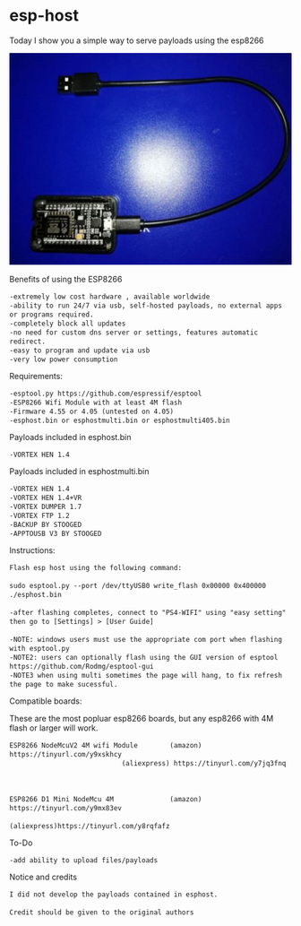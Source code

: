 # esp-host

Today I show you a simple way to serve payloads using the esp8266

![alt tag](https://raw.githubusercontent.com/Codworth/esp-host/master/esp8266.jpg)


Benefits of using the ESP8266

    
    -extremely low cost hardware , available worldwide
    -ability to run 24/7 via usb, self-hosted payloads, no external apps or programs required.
    -completely block all updates
    -no need for custom dns server or settings, features automatic redirect.
    -easy to program and update via usb
    -very low power consumption


Requirements:

    -esptool.py https://github.com/espressif/esptool 
    -ESP8266 Wifi Module with at least 4M flash
    -Firmware 4.55 or 4.05 (untested on 4.05)
    -esphost.bin or esphostmulti.bin or esphostmulti405.bin
   
   Payloads included in esphost.bin
   
  
    -VORTEX HEN 1.4
    
   Payloads included in esphostmulti.bin
   
    -VORTEX HEN 1.4
    -VORTEX HEN 1.4+VR
    -VORTEX DUMPER 1.7
    -VORTEX FTP 1.2
    -BACKUP BY STOOGED
    -APPTOUSB V3 BY STOOGED

Instructions:

    Flash esp host using the following command:
    
    sudo esptool.py --port /dev/ttyUSB0 write_flash 0x00000 0x400000 ./esphost.bin
    
    -after flashing completes, connect to "PS4-WIFI" using "easy setting" then go to [Settings] > [User Guide]
    
    -NOTE: windows users must use the appropriate com port when flashing with esptool.py
    -NOTE2: users can optionally flash using the GUI version of esptool  https://github.com/Rodmg/esptool-gui
    -NOTE3 when using multi sometimes the page will hang, to fix refresh the page to make sucessful.
Compatible boards:

These are the most popluar esp8266 boards, but any esp8266 with 4M flash or larger will work.

    ESP8266 NodeMcuV2 4M wifi Module        (amazon) https://tinyurl.com/y9xskhcy
    			                (aliexpress) https://tinyurl.com/y7jq3fnq
                                
   
                                     
    ESP8266 D1 Mini NodeMcu 4M              (amazon) https://tinyurl.com/y9mx83ev
                                            (aliexpress)https://tinyurl.com/y8rqfafz
                               
                               
   To-Do
    
    -add ability to upload files/payloads                  
   

   Notice and credits
   
    I did not develop the payloads contained in esphost.
    
    Credit should be given to the original authors
    

